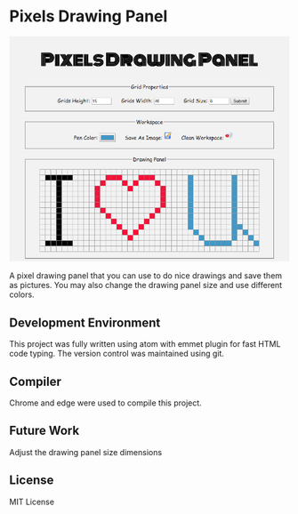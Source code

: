 # Pixels Drawing Panel

![screenshot](docs/pixelPanelScreenshot.png)

A pixel drawing panel that you can use to do nice drawings and save them as pictures. You may also change the drawing panel size and use different colors.

## Development Environment
This project was fully written using atom with emmet plugin for fast HTML code typing. The version control was maintained using git.

## Compiler
Chrome and edge were used to compile this project.

## Future Work

Adjust the drawing panel size dimensions

## License
MIT License
